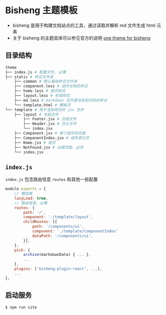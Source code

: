 # Bisheng 主题模板

- bisheng 是用于构建文档站点的工具，通过读取并解析 md 文件生成 html 元素
- 关于 bisheng 的主题具体可以参见官方的说明 [one theme for bisheng](https://github.com/benjycui/bisheng/tree/master/packages/bisheng-theme-one)

## 目录结构
```bash
theme
├── index.js # 配置文件, 必需
├── static # 样式文件夹
	├── common # 默认基础样式文件夹
	├── component.less # 组件文档页样式
	├── home.less # 首页样式
	├── layout.less # 布局样式
	├── md.less # markdown 文件里涉及到代码的样式
    └── template.html # 模板页
└── template # 用于渲染网页的 jsx 文件
	├── layout # 布局文件
		├── Footer.jsx # 页尾文件
		├── Header.jsx # 页头文件
		└── index.jsx
	├── Component.jsx # 单个组件的页面
	├── ComponentIndex.jsx # 组件索引页
	├── Home.jsx # 首页
	├── NotFound.jsx # 出错页面，必须
	└── index.jsx
```

## `index.js`

`index.js` 包含路由信息 `routes` 和其他一些配置

```js
module.exports = {
	// 懒加载
	lazyLoad: true,
	// 路由信息，必需
	routes: {
		path: '/',
		component: './template/layout',
		childRoutes: [{
			path: '/components/ui',
			component: './template/ComponentIndex'
			dataPath: '/components/ui',
		}],
	},
	pick: {
		archive(markdownData) { ... },
		...
	},
	plugins: ['bisheng-plugin-react', ...],
	...
};
```

## 启动服务
```bash
$ npm run site
```
